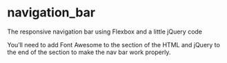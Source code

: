 # navigation_bar
The responsive navigation bar using Flexbox and a little jQuery code

You’ll need to add Font Awesome to the <head> section of the HTML and jQuery to the end of the <body> section to make the nav bar work properly. 
